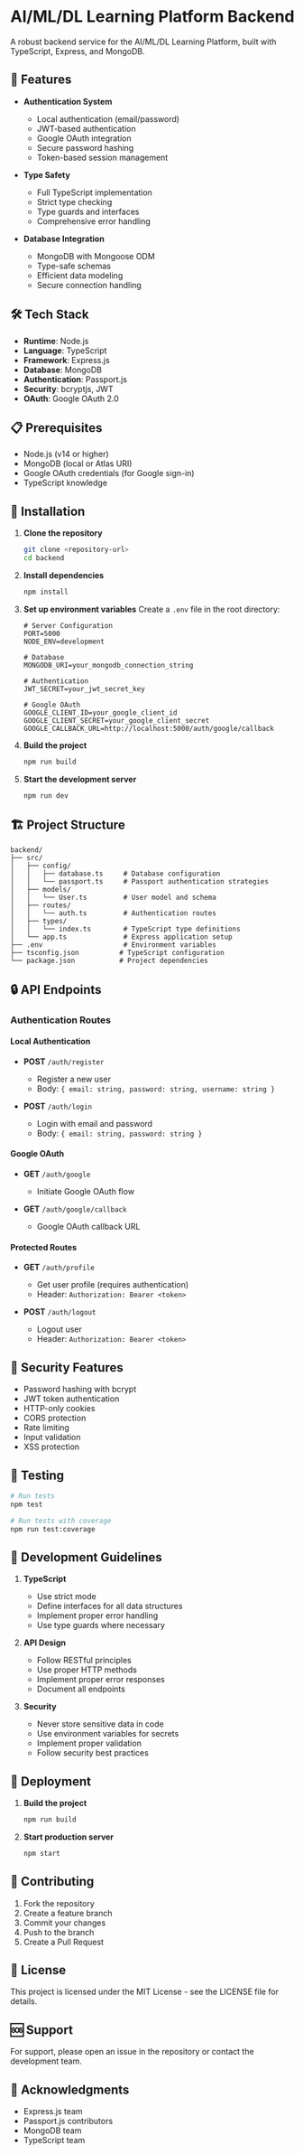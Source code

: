 # AI/ML/DL Learning Platform Backend

A robust backend service for the AI/ML/DL Learning Platform, built with TypeScript, Express, and MongoDB.

## 🚀 Features

- **Authentication System**
  - Local authentication (email/password)
  - JWT-based authentication
  - Google OAuth integration
  - Secure password hashing
  - Token-based session management

- **Type Safety**
  - Full TypeScript implementation
  - Strict type checking
  - Type guards and interfaces
  - Comprehensive error handling

- **Database Integration**
  - MongoDB with Mongoose ODM
  - Type-safe schemas
  - Efficient data modeling
  - Secure connection handling

## 🛠️ Tech Stack

- **Runtime**: Node.js
- **Language**: TypeScript
- **Framework**: Express.js
- **Database**: MongoDB
- **Authentication**: Passport.js
- **Security**: bcryptjs, JWT
- **OAuth**: Google OAuth 2.0

## 📋 Prerequisites

- Node.js (v14 or higher)
- MongoDB (local or Atlas URI)
- Google OAuth credentials (for Google sign-in)
- TypeScript knowledge

## 🔧 Installation

1. **Clone the repository**
   ```bash
   git clone <repository-url>
   cd backend
   ```

2. **Install dependencies**
   ```bash
   npm install
   ```

3. **Set up environment variables**
   Create a `.env` file in the root directory:
   ```env
   # Server Configuration
   PORT=5000
   NODE_ENV=development

   # Database
   MONGODB_URI=your_mongodb_connection_string

   # Authentication
   JWT_SECRET=your_jwt_secret_key
   
   # Google OAuth
   GOOGLE_CLIENT_ID=your_google_client_id
   GOOGLE_CLIENT_SECRET=your_google_client_secret
   GOOGLE_CALLBACK_URL=http://localhost:5000/auth/google/callback
   ```

4. **Build the project**
   ```bash
   npm run build
   ```

5. **Start the development server**
   ```bash
   npm run dev
   ```

## 🏗️ Project Structure

```
backend/
├── src/
│   ├── config/
│   │   ├── database.ts     # Database configuration
│   │   └── passport.ts     # Passport authentication strategies
│   ├── models/
│   │   └── User.ts         # User model and schema
│   ├── routes/
│   │   └── auth.ts         # Authentication routes
│   ├── types/
│   │   └── index.ts        # TypeScript type definitions
│   └── app.ts              # Express application setup
├── .env                    # Environment variables
├── tsconfig.json          # TypeScript configuration
└── package.json           # Project dependencies
```

## 🔒 API Endpoints

### Authentication Routes

#### Local Authentication
- **POST** `/auth/register`
  - Register a new user
  - Body: `{ email: string, password: string, username: string }`

- **POST** `/auth/login`
  - Login with email and password
  - Body: `{ email: string, password: string }`

#### Google OAuth
- **GET** `/auth/google`
  - Initiate Google OAuth flow

- **GET** `/auth/google/callback`
  - Google OAuth callback URL

#### Protected Routes
- **GET** `/auth/profile`
  - Get user profile (requires authentication)
  - Header: `Authorization: Bearer <token>`

- **POST** `/auth/logout`
  - Logout user
  - Header: `Authorization: Bearer <token>`

## 🔐 Security Features

- Password hashing with bcrypt
- JWT token authentication
- HTTP-only cookies
- CORS protection
- Rate limiting
- Input validation
- XSS protection

## 🧪 Testing

```bash
# Run tests
npm test

# Run tests with coverage
npm run test:coverage
```

## 📝 Development Guidelines

1. **TypeScript**
   - Use strict mode
   - Define interfaces for all data structures
   - Implement proper error handling
   - Use type guards where necessary

2. **API Design**
   - Follow RESTful principles
   - Use proper HTTP methods
   - Implement proper error responses
   - Document all endpoints

3. **Security**
   - Never store sensitive data in code
   - Use environment variables for secrets
   - Implement proper validation
   - Follow security best practices

## 🚀 Deployment

1. **Build the project**
   ```bash
   npm run build
   ```

2. **Start production server**
   ```bash
   npm start
   ```

## 🤝 Contributing

1. Fork the repository
2. Create a feature branch
3. Commit your changes
4. Push to the branch
5. Create a Pull Request

## 📄 License

This project is licensed under the MIT License - see the LICENSE file for details.

## 🆘 Support

For support, please open an issue in the repository or contact the development team.

## 🙏 Acknowledgments

- Express.js team
- Passport.js contributors
- MongoDB team
- TypeScript team
